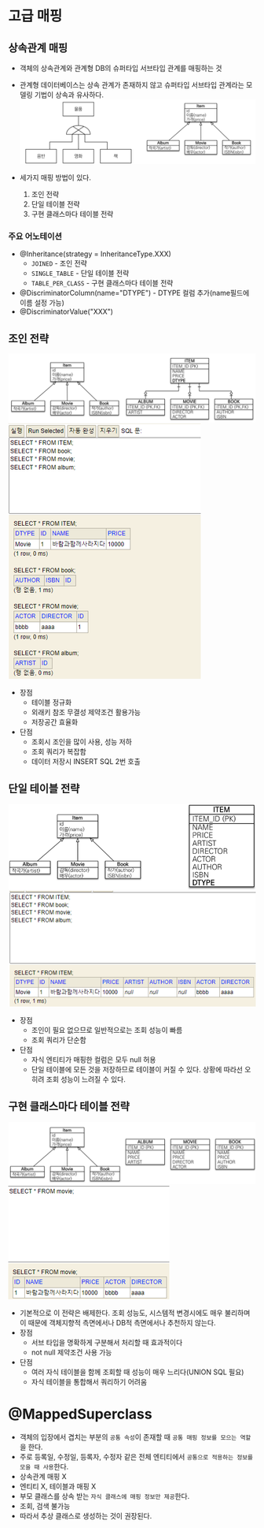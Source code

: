 # 고급 매핑

## 상속관계 매핑
* 객체의 상속관계와 관계형 DB의 슈퍼타입 서브타입 관계를 매핑하는 것
* 관계형 데이터베이스는 상속 관계가 존재하지 않고 슈퍼타입 서브타입 관계라는 모델링 기법이 상속과 유사하다.
![슈퍼타입서브타입](../img/슈퍼타입서브타입.png)

* 세가지 매핑 방법이 있다.
  1. 조인 전략 
  2. 단일 테이블 전략
  3. 구현 클래스마다 테이블 전략

### 주요 어노테이션
* @Inheritance(strategy = InheritanceType.XXX)
  * `JOINED` - 조인 전략
  * `SINGLE_TABLE` - 단일 테이블 전략
  * `TABLE_PER_CLASS` - 구현 클래스마다 테이블 전략
* @DiscriminatorColumn(name="DTYPE") - DTYPE 컬럼 추가(name필드에 이름 설정 가능)
* @DiscriminatorValue("XXX")

## **조인 전략**
![조인 전략](../img/조인전략.png)
![JOINED](../img/JOINED.png)

* 장점
  * 테이블 정규화
  * 외래키 참조 무결성 제약조건 활용가능
  * 저장공간 효율화
* 단점
  * 조회시 조인을 많이 사용, 성능 저하
  * 조회 쿼리가 복잡함
  * 데이터 저장시 INSERT SQL 2번 호출

## **단일 테이블 전략**
![단일테이블 전략](../img/단일테이블전략.png)
![SINGLE_TABLE](../img/SINGLE_TABLE.png)

* 장점
  * 조인이 필요 없으므로 일반적으로는 조회 성능이 빠름
  * 조회 쿼리가 단순함
* 단점
  * 자식 엔티티가 매핑한 컬럼은 모두 null 허용
  * 단일 테이블에 모든 것을 저장하므로 테이블이 커질 수 있다. 상황에 따라선 오히려 조회 성능이 느려질 수 있다.

## **구현 클래스마다 테이블 전략**
![구현클래스테이블전략](../img/구현클래스테이블전략.png)
![TABLE_PER_CLASS](../img/TABLE_PER_CLASS.png)

* 기본적으로 이 전략은 배제한다. 조회 성능도, 시스템적 변경시에도 매우 불리하며 이 때문에 객체지향적 측면에서나 DB적 측면에서나 추천하지 않는다.
* 장점
  * 서브 타입을 명확하게 구분해서 처리할 때 효과적이다
  * not null 제약조건 사용 가능
* 단점
  * 여러 자식 테이블을 함께 조회할 때 성능이 매우 느리다(UNION SQL 필요)
  * 자식 테이블을 통합해서 쿼리하기 어려움

# @MappedSuperclass

* 객체의 입장에서 겹치는 부분의 `공통 속성`이 존재할 때 `공통 매핑 정보를 모으는 역할`을 한다.
* 주로 등록일, 수정일, 등록자, 수정자 같은 전체 엔티티에서 `공통으로 적용하는 정보를 모을 때 사용`한다.
* 상속관계 매핑 X
* 엔티티 X, 테이블과 매핑 X
* 부모 클래스를 상속 받는 `자식 클래스에 매핑 정보만 제공`한다.
* 조회, 검색 불가능
* 따라서 추상 클래스로 생성하는 것이 권장된다.